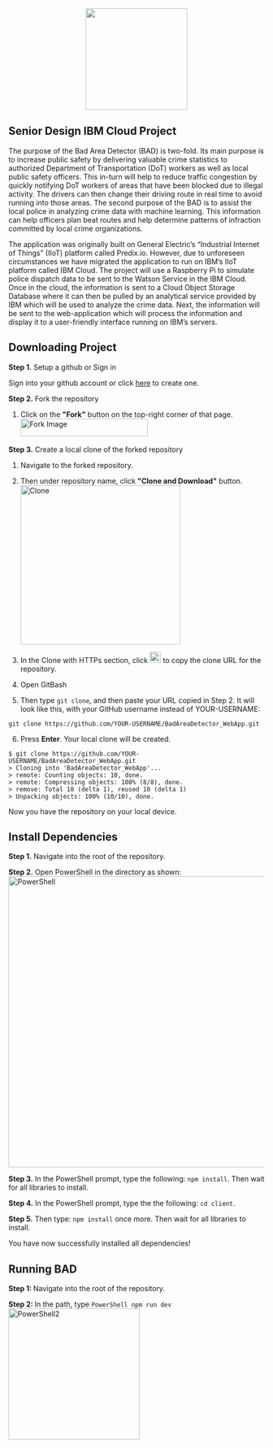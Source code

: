 <div align="center"><img src="https://user-images.githubusercontent.com/25447970/57402985-6e844380-718d-11e9-8a7d-2bc3e871d2c7.png" width="200" height="200" align="middle"/> </div>

## Senior Design IBM Cloud Project

The purpose of the Bad Area Detector (BAD) is two-fold. Its main purpose is to increase public safety by delivering valuable crime statistics to authorized Department of Transportation (DoT) workers as well as local public safety officers. This in-turn will help to reduce traffic congestion by quickly notifying DoT workers of areas that have been blocked due to illegal activity. The drivers can then change their driving route in real time to avoid running into those areas. The second purpose of the BAD is to assist the local police in analyzing crime data with machine learning. This information can help officers plan beat routes and help determine patterns of infraction committed by local crime organizations.

The application was originally built on General Electric’s “Industrial Internet of Things” (IIoT) platform called Predix.io. However, due to unforeseen circumstances we have migrated the application to run on IBM’s IIoT platform called IBM Cloud. The project will use a Raspberry Pi to simulate police dispatch data to be sent to the Watson Service in the IBM Cloud. Once in the cloud, the information is sent to a Cloud Object Storage Database where it can then be pulled by an analytical service provided by IBM which will be used to analyze the crime data. Next, the information will be sent to the web-application which will process the information and display it to a user-friendly interface running on IBM’s servers.

## Downloading Project

<b>Step 1.</b> Setup a github or Sign in

Sign into your github account or click <a href="https://github.com/join">here</a> to create one.

<b>Step 2.</b> Fork the repository

  1. Click on the <b>"Fork"</b> button on the top-right corner of that page.      <img width="250" height="35" alt="Fork Image" src="https://user-images.githubusercontent.com/25447970/57405228-c1acc500-7192-11e9-8550-e5cd566f8245.PNG">

<b>Step 3.</b> Create a local clone of the forked repository
  1. Navigate to the forked repository. 
  2. Then under repository name, click <b>"Clone and Download"</b> button. <img width="314" alt="Clone" src="https://user-images.githubusercontent.com/25447970/57405698-f1100180-7193-11e9-9ba6-219572c317a2.PNG">
  3. In the Clone with HTTPs section, click <img width="22" alt="Copy" src="https://user-images.githubusercontent.com/25447970/57407971-531f3580-7199-11e9-8209-0ffa4d86d264.PNG">
 to copy the clone URL for the repository. 
   
   4. Open GitBash
  
5. Then type ```git clone```, and then paste your URL copied in Step 2. It will look like this, with your GitHub username instead of YOUR-USERNAME:

```git clone https://github.com/YOUR-USERNAME/BadAreaDetector_WebApp.git```

6. Press <b>Enter</b>. Your local clone will be created.

```
$ git clone https://github.com/YOUR-USERNAME/BadAreaDetector_WebApp.git
> Cloning into 'BadAreaDetector_WebApp'...
> remote: Counting objects: 10, done.
> remote: Compressing objects: 100% (8/8), done.
> remove: Total 10 (delta 1), reused 10 (delta 1)
> Unpacking objects: 100% (10/10), done.
```


Now you have the repository on your local device.

## Install Dependencies 

<b>Step 1.</b> Navigate into the root of the repository.

<b>Step 2.</b> Open PowerShell in the directory as shown:
  <img width="573" alt="PowerShell" src="https://user-images.githubusercontent.com/25447970/57409492-47ce0900-719d-11e9-8b69-66c7caa26c4f.PNG">

<b>Step 3.</b> In the PowerShell prompt, type the following: ```npm install```. Then wait for all libraries to install.

<b>Step 4.</b> In the PowerShell prompt, type the the following: ```cd client```.

<b>Step 5.</b> Then type: ```npm install``` once more. Then wait for all libraries to install.

You have now successfully installed all dependencies!

## Running BAD

<b>Step 1: </b> Navigate into the root of the repository.

<b>Step 2: </b> In the path, type ```PowerShell npm run dev``` <img width="258" alt="PowerShell2" src="https://user-images.githubusercontent.com/25447970/57412674-4ce38600-71a6-11e9-8a5e-af296f536ba2.PNG">

